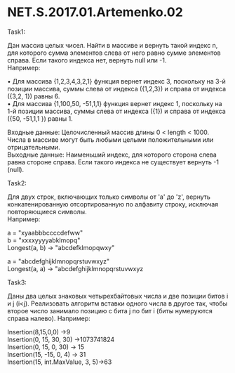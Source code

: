 # NET.S.2017.01.Artemenko.02
Task1:

Дан массив целых чисел. Найти в массиве и вернуть такой индекс n, для которого сумма элементов слева от него равно сумме элементов справа. Если такого индекса нет, вернуть null или -1.  
Например:

•   Для массива {1,2,3,4,3,2,1} функция вернет индекс 3, поскольку на 3-й позиции массива, суммы слева от индекса ({1,2,3}) и справа от индекса ({3,2, 1})  равны 6.  
•    Для массива {1,100,50, -51,1,1} функция вернет индекс 1, поскольку на 1-й позиции массива, суммы слева от индекса ({1}) и справа от индекса ({50, -51,1,1 }) равны 1.

Входные данные: Целочисленный массив длины 0 < length < 1000. Числа в массиве могут быть любыми целыми положительными или отрицательными.   
Выходные данные: Наименьший индекс, для которого сторона слева равна стороне справа. Если такого индекса не существует вернуть -1 (null).

Task2:

Для двух строк, включающих только символы от 'a'  до  'z', вернуть конкатенированную отсортированную по алфавиту строку, исключая повторяющиеся символы.  
Например:

a = "xyaabbbccccdefww"  
b = "xxxxyyyyabklmopq"   
Longest(a, b) -> "abcdefklmopqwxy" 

a = "abcdefghijklmnopqrstuvwxyz"  
Longest(a, a) -> "abcdefghijklmnopqrstuvwxyz

Task3:

Даны два целых знаковых четырехбайтовых числа и две позиции битов i и j (i<j). Реализовать алгоритм вставки одного числа в другое так, чтобы второе число занимало позицию с бита j по бит i (биты нумеруются справа налево). 
Например:

Insertion(8,15,0,0) ->9  
Insertion(0, 15, 30, 30) ->1073741824  
Insertion(0, 15, 0, 30) -> 15  
Insertion(15, -15, 0, 4) -> 31  
Insertion(15, int.MaxValue, 3, 5)->63 
